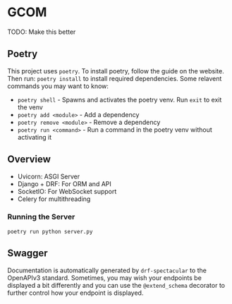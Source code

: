# GCOM

TODO: Make this better

## Poetry
This project uses `poetry`. To install poetry, follow the guide on the 
website. Then run: `poetry install` to install required dependencies. 
Some relavent commands you may want to know:
- `poetry shell` - Spawns and activates the poetry venv. Run `exit` to 
exit the venv
- `poetry add <module>` - Add a dependency
- `poetry remove <module>` - Remove a dependency
- `poetry run <command>` - Run a command in the poetry venv without 
activating it

## Overview
- Uvicorn: ASGI Server
- Django + DRF: For ORM and API
- SocketIO: For WebSocket support
- Celery for multithreading

### Running the Server
`poetry run python server.py`

## Swagger
Documentation is automatically generated by `drf-spectacular` to the
OpenAPIv3 standard. Sometimes, you may wish your endpoints be displayed 
a bit differently and you can use the `@extend_schema` decorator to 
further control how your endpoint is displayed.